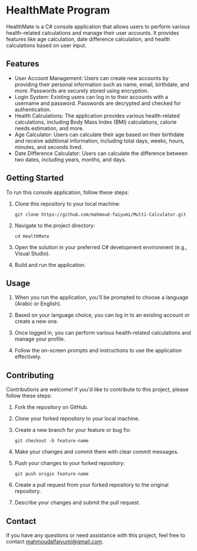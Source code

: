 # HealthMate Program

HealthMate is a C# console application that allows users to perform various health-related calculations and manage their user accounts. It provides features like age calculation, date difference calculation, and health calculations based on user input.

## Features

- User Account Management: Users can create new accounts by providing their personal information such as name, email, birthdate, and more. Passwords are securely stored using encryption.
- Login System: Existing users can log in to their accounts with a username and password. Passwords are decrypted and checked for authentication.
- Health Calculations: The application provides various health-related calculations, including Body Mass Index (BMI) calculations, calorie needs estimation, and more.
- Age Calculator: Users can calculate their age based on their birthdate and receive additional information, including total days, weeks, hours, minutes, and seconds lived.
- Date Difference Calculator: Users can calculate the difference between two dates, including years, months, and days.

## Getting Started

To run this console application, follow these steps:

1. Clone this repository to your local machine:

   ```shell
   git clone https://github.com/mahmoud-faiyumi/Multi-Calculator.git
   ```

2. Navigate to the project directory:

   ```shell
   cd HealthMate
   ```

3. Open the solution in your preferred C# development environment (e.g., Visual Studio).

4. Build and run the application.

## Usage

1. When you run the application, you'll be prompted to choose a language (Arabic or English).

2. Based on your language choice, you can log in to an existing account or create a new one.

3. Once logged in, you can perform various health-related calculations and manage your profile.

4. Follow the on-screen prompts and instructions to use the application effectively.

## Contributing

Contributions are welcome! If you'd like to contribute to this project, please follow these steps:

1. Fork the repository on GitHub.

2. Clone your forked repository to your local machine.

3. Create a new branch for your feature or bug fix:

   ```shell
   git checkout -b feature-name
   ```

4. Make your changes and commit them with clear commit messages.

5. Push your changes to your forked repository:

   ```shell
   git push origin feature-name
   ```

6. Create a pull request from your forked repository to the original repository.

7. Describe your changes and submit the pull request.

## Contact

If you have any questions or need assistance with this project, feel free to contact [mahmoudalfaiyumi@gmail.com](mailto:mahmoudalfaiyumi@gmail.com).
